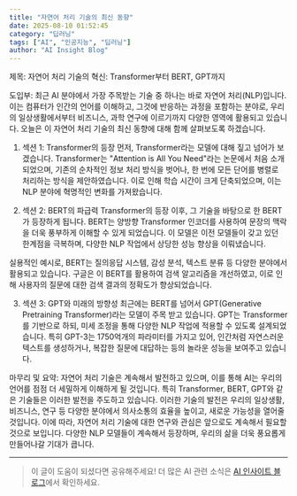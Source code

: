 ```yaml
---
title: "자연어 처리 기술의 최신 동향"
date: 2025-08-10 01:52:45
category: "딥러닝"
tags: ["AI", "인공지능", "딥러닝"]
author: "AI Insight Blog"
---
```


제목: 자연어 처리 기술의 혁신: Transformer부터 BERT, GPT까지

도입부:
최근 AI 분야에서 가장 주목받는 기술 중 하나는 바로 자연어 처리(NLP)입니다. 이는 컴퓨터가 인간의 언어를 이해하고, 그것에 반응하는 과정을 포함하는 분야로, 우리의 일상생활에서부터 비즈니스, 과학 연구에 이르기까지 다양한 영역에 활용되고 있습니다. 오늘은 이 자연어 처리 기술의 최신 동향에 대해 함께 살펴보도록 하겠습니다.

1. 섹션 1: Transformer의 등장
먼저, Transformer라는 모델에 대해 짚고 넘어가 보겠습니다. Transformer는 "Attention is All You Need"라는 논문에서 처음 소개되었으며, 기존의 순차적인 정보 처리 방식을 벗어나, 한 번에 모든 단어를 병렬로 처리하는 방식을 제안하였습니다. 이로 인해 학습 시간이 크게 단축되었으며, 이는 NLP 분야에 혁명적인 변화를 가져왔습니다.

2. 섹션 2: BERT의 파급력
Transformer의 등장 이후, 그 기술을 바탕으로 한 BERT가 등장하게 됩니다. BERT는 양방향 Transformer 인코더를 사용하여 문장의 맥락을 더욱 풍부하게 이해할 수 있게 되었습니다. 이 모델은 이전 모델들이 갖고 있던 한계점을 극복하며, 다양한 NLP 작업에서 상당한 성능 향상을 이뤄냈습니다. 

실용적인 예시로, BERT는 질의응답 시스템, 감성 분석, 텍스트 분류 등 다양한 분야에서 활용되고 있습니다. 구글은 이 BERT를 활용하여 검색 알고리즘을 개선하였고, 이로 인해 사용자의 질문에 대한 검색 결과의 정확도가 향상되었습니다.

3. 섹션 3: GPT와 미래의 방향성
최근에는 BERT를 넘어서 GPT(Generative Pretraining Transformer)라는 모델이 주목 받고 있습니다. GPT는 Transformer를 기반으로 하되, 미세 조정을 통해 다양한 NLP 작업에 적용할 수 있도록 설계되었습니다. 특히 GPT-3는 1750억개의 파라미터를 가지고 있어, 인간처럼 자연스러운 텍스트를 생성하거나, 복잡한 질문에 대답하는 등의 놀라운 성능을 보여주고 있습니다.

마무리 및 요약:
자연어 처리 기술은 계속해서 발전하고 있으며, 이를 통해 AI는 우리의 언어를 점점 더 세밀하게 이해하게 될 것입니다. 특히 Transformer, BERT, GPT와 같은 기술들은 이러한 발전을 주도하고 있습니다. 이러한 기술의 발전은 우리의 일상생활, 비즈니스, 연구 등 다양한 분야에서 의사소통의 효율을 높이고, 새로운 가능성을 열어줄 것입니다. 이에 따라, 자연어 처리 기술에 대한 연구와 관심은 앞으로도 계속해서 필요할 것으로 보입니다. 다양한 NLP 모델들이 계속해서 등장하며, 우리의 삶을 더욱 풍요롭게 만들어나갈 기대가 큽니다.

---

> 이 글이 도움이 되셨다면 공유해주세요! 
> 더 많은 AI 관련 소식은 [AI 인사이트 블로그](https://tonyhwang1004.github.io/ai-insight-blog)에서 확인하세요.
